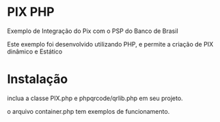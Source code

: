 # PIX PHP

Exemplo de Integração do Pix com o PSP do Banco de Brasil

Este exemplo foi desenvolvido utilizando PHP, e permite a criação de PIX dinâmico e Estático

# Instalação

inclua a classe PIX.php e phpqrcode/qrlib.php em seu projeto.

o arquivo container.php tem exemplos de funcionamento.


